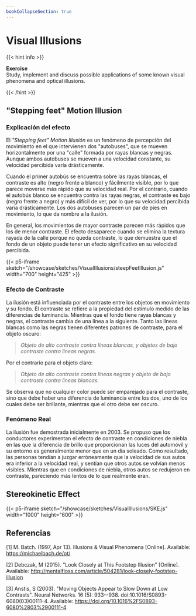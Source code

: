 ```yaml
---
bookCollapseSection: true
---
```


# Visual Illusions

{{< hint info >}}

**Exercise** \
Study, implement and discuss possible applications of some known visual phenomena and optical illusions.

{{< /hint >}}

## "Stepping feet" Motion Illusion

### Explicación del efecto

El _"Stepping feet" Motion Illusión_ es un fenómeno de percepción del movimiento en el que intervienen dos "autobuses", que se mueven horizontalmente por una "calle" formada por rayas blancas y negras. Aunque ambos autobuses se mueven a una velocidad constante, su velocidad percibida varía drásticamente.

Cuando el primer autobús se encuentra sobre las rayas blancas, el contraste es alto (negro frente a blanco) y fácilmente visible, por lo que parece moverse más rápido que su velocidad real. Por el contrario, cuando el autobús blanco se encuentra contra las rayas negras, el contraste es bajo (negro frente a negro) y más difícil de ver, por lo que su velocidad percibida varía drásticamente. Los dos autobuses parecen un par de pies en movimiento, lo que da nombre a la ilusión.

En general, los movimientos de mayor contraste parecen más rápidos que los de menor contraste. El efecto desaparece cuando se elimina la textura rayada de la calle porque no queda contraste, lo que demuestra que el fondo de un objeto puede tener un efecto significativo en su velocidad percibida.

{{< p5-iframe sketch="/showcase/sketches/VisualIllusions/steepFeetIllusion.js" width="700" height="425" >}}

### Efecto de Contraste

La ilusión está influenciada por el contraste entre los objetos en movimiento y su fondo. El contraste se refiere a la propiedad del estímulo medido de las diferencias de luminancia. Mientras que el fondo tiene rayas blancas y negras, el contraste cambia de una línea a la siguiente. Tanto las líneas blancas como las negras tienen diferentes patrones de contraste, para el objeto oscuro: 

>  _Objeto de alto contraste contra líneas blancas, y objetos de bajo contraste contra líneas negras._

Por el contrario para el objeto claro: 

>   _Objeto de alto contraste contra líneas negras y objeto de bajo contraste contra líneas blancas._

Se observa que no cualquier color puede ser emparejado para el contraste, sino que debe haber una diferencia de luminancia entre los dos, uno de los cuales debe ser brillante, mientras que el otro debe ser oscuro.

### Fenómeno Real

La ilusión fue demostrada inicialmente en 2003. Se propuso que los conductores experimentan el efecto de contraste en condiciones de niebla en las que la diferencia de brillo que proporcionan las luces del automóvil y su entorno es generalmente menor que en un día soleado. Como resultado, las personas tendían a juzgar erróneamente que la velocidad de sus autos era inferior a la velocidad real, y sentían que otros autos se volvían menos visibles. Mientras que en condiciones de niebla, otros autos se redujeron en contraste, pareciendo más lentos de lo que realmente eran.

## Stereokinetic Effect

{{< p5-iframe sketch="/showcase/sketches/VisualIllusions/SKE.js" width="1000" height="600" >}}

## Referencias

[1] M. Batch. (1997, Apr 13). Illusions & Visual Phenomena [Online]. Available: <https://michaelbach.de/ot/>

[2] Debczak, M (2015). "Look Closely at This Footstep Illusion" [Online]. Available: <http://mentalfloss.com/article/504281/look-closely-footstep-illusion>

[3] Anstis, S (2003). "Moving Objects Appear to Slow Down at Low Contrasts". Neural Networks. 16 (5): 933--938. doi:10.1016/S0893-6080(03)00111-4. Available: <https://doi.org/10.1016%2FS0893-6080%2803%2900111-4>
